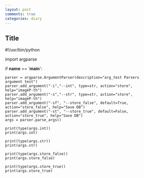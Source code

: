 ```yaml
---
layout: post
comments: true
categories: diary
---
```

## Title

#!/usr/bin/python

import argparse


if __name__ == '__main__':

    parser = argparse.ArgumentParser(description="arg_test Parsers argument test")
    parser.add_argument("-i","--int", type=str, action="store", help="imageP-th")
    parser.add_argument("-s","--str", type=str, action="store", help="imageP-th")    
    parser.add_argument("-sf", "--store_false", default=True, action="store_false", help="Save DB")
    parser.add_argument("-st", "--store_true", default=False, action="store_true", help="Save DB")    
    args = parser.parse_args()    

    print(type(args.int))
    print(args.int)

    print(type(args.str))
    print(args.str)  

    print(type(args.store_false))
    print(args.store_false)

    print(type(args.store_true))
    print(args.store_true)    
